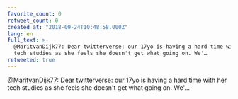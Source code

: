```yaml
---
favorite_count: 0
retweet_count: 0
created_at: "2018-09-24T10:48:58.000Z"
lang: en
full_text: >-
  @MaritvanDijk77: Dear twitterverse: our 17yo is having a hard time with her
  tech studies as she feels she doesn't get what going on. We'…
retweeted: true
---
```


[@MaritvanDijk77](https://twitter.com/MaritvanDijk77): Dear twitterverse: our
17yo is having a hard time with her tech studies as she feels she doesn't get
what going on. We'…
